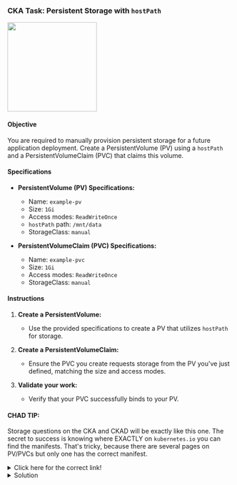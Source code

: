 ### CKA Task: Persistent Storage with `hostPath`

<img src="https://miro.medium.com/v2/resize:fit:860/0*ebBbV6um7xCfbEod" width="200"/>



#### Objective

You are required to manually provision persistent storage for a future application deployment. Create a PersistentVolume (PV) using a `hostPath` and a PersistentVolumeClaim (PVC) that claims this volume.

#### Specifications

- **PersistentVolume (PV) Specifications:**
  - Name: `example-pv`
  - Size: `1Gi`
  - Access modes: `ReadWriteOnce`
  - `hostPath` path: `/mnt/data`
  - StorageClass: `manual`

- **PersistentVolumeClaim (PVC) Specifications:**
  - Name: `example-pvc`
  - Size: `1Gi`
  - Access modes: `ReadWriteOnce`
  - StorageClass: `manual`

#### Instructions

1. **Create a PersistentVolume:**
   - Use the provided specifications to create a PV that utilizes `hostPath` for storage.

2. **Create a PersistentVolumeClaim:**
   - Ensure the PVC you create requests storage from the PV you've just defined, matching the size and access modes.

3. **Validate your work:**
   - Verify that your PVC successfully binds to your PV.

#### CHAD TIP:

Storage questions on the CKA and CKAD will be exactly like this one. The secret to success is knowing where EXACTLY on `kubernetes.io` you can find the manifests. That's tricky, because there are several pages on PV/PVCs but only one has the correct manifest.

<details>
<summary>Click here for the correct link!</summary>
<br>
  
[https://kubernetes.io/docs/tasks/configure-pod-container/configure-persistent-volume-storage/](https://kubernetes.io/docs/tasks/configure-pod-container/configure-persistent-volume-storage/)

> Search `persistent volume pod` in the Kubernetes docs to get this on the first search result.

</details>

<details>
<summary>Solution</summary>

1. **Manifest for both PV and PVC YAML (`storage.yaml`):**

```yaml
apiVersion: v1
kind: PersistentVolume
metadata:
  name: example-pv
spec:
  storageClassName: manual
  capacity:
    storage: 1Gi
  accessModes:
    - ReadWriteOnce
  hostPath:
    path: "/mnt/data"
---
apiVersion: v1
kind: PersistentVolumeClaim
metadata:
  name: example-pvc
spec:
  storageClassName: manual
  accessModes:
    - ReadWriteOnce
  resources:
    requests:
      storage: 1Gi
```

To apply these configurations, use the `kubectl apply -f <filename>.yaml` command for each YAML file.

</details>

